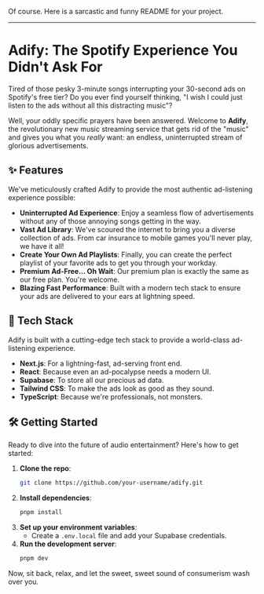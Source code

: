 Of course. Here is a sarcastic and funny README for your project.

-----

# Adify: The Spotify Experience You Didn't Ask For

Tired of those pesky 3-minute songs interrupting your 30-second ads on Spotify's free tier? Do you ever find yourself thinking, "I wish I could just listen to the ads without all this distracting music"?

Well, your oddly specific prayers have been answered. Welcome to **Adify**, the revolutionary new music streaming service that gets rid of the "music" and gives you what you *really* want: an endless, uninterrupted stream of glorious advertisements.

## ✨ Features

We've meticulously crafted Adify to provide the most authentic ad-listening experience possible:

* **Uninterrupted Ad Experience**: Enjoy a seamless flow of advertisements without any of those annoying songs getting in the way.
* **Vast Ad Library**: We've scoured the internet to bring you a diverse collection of ads. From car insurance to mobile games you'll never play, we have it all\!
* **Create Your Own Ad Playlists**: Finally, you can create the perfect playlist of your favorite ads to get you through your workday.
* **Premium Ad-Free... Oh Wait**: Our premium plan is exactly the same as our free plan. You're welcome.
* **Blazing Fast Performance**: Built with a modern tech stack to ensure your ads are delivered to your ears at lightning speed.

## 🚀 Tech Stack

Adify is built with a cutting-edge tech stack to provide a world-class ad-listening experience.

* **Next.js**: For a lightning-fast, ad-serving front end.
* **React**: Because even an ad-pocalypse needs a modern UI.
* **Supabase**: To store all our precious ad data.
* **Tailwind CSS**: To make the ads look as good as they sound.
* **TypeScript**: Because we're professionals, not monsters.

## 🛠️ Getting Started

Ready to dive into the future of audio entertainment? Here's how to get started:

1.  **Clone the repo**:
    ```bash
    git clone https://github.com/your-username/adify.git
    ```
2.  **Install dependencies**:
    ```bash
    pnpm install
    ```
3.  **Set up your environment variables**:
    - Create a `.env.local` file and add your Supabase credentials.
4.  **Run the development server**:
    ```bash
    pnpm dev
    ```

Now, sit back, relax, and let the sweet, sweet sound of consumerism wash over you.